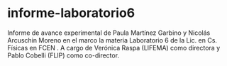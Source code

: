 # informe-laboratorio6
Informe de avance experimental de Paula Martínez Garbino y Nicolás Arcuschin Moreno en el marco la materia Laboratorio 6 de la Lic. en Cs. Físicas en FCEN . A cargo de Verónica Raspa (LIFEMA) como directora y Pablo Cobelli (FLIP) como co-director.
